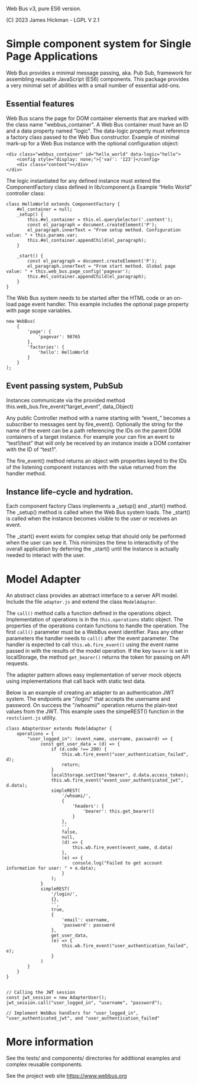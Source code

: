 Web Bus v3, pure ES6 version.

(C) 2023 James Hickman - LGPL V 2.1

# Simple component system for Single Page Applications

Web Bus provides a minimal message passing, aka. Pub Sub, framework for assembling reusable
JavaScript (ES6) components. This package provides a very minimal set of abilities with a small number of
essential add-ons.

## Essential features

Web Bus scans the page for DOM container elements that are marked with the class name "webbus_container".
A Web Bus container must have an ID and a data property named "logic". The data-logic property must reference a factory class passed to the Web Bus constructor.
Example of minimal mark-up for a Web Bus instance with the optional configuration object:

```
<div class="webbus_container" id="hello_world" data-logic="hello">
    <config style="display: none;">{'var': '123'}</config>
    <div class="content"></div>
</div>
```

The logic instantiated for any defined instance must extend the ComponentFactory class defined in lib/component.js
Example “Hello World” controller class:
```
class HelloWorld extends ComponentFactory {
    #el_container = null;
    _setup() {
        this.#el_container = this.el.querySelector('.content');
        const el_paragraph = document.createElement('P');
        el_paragraph.innerText = "From setup method. Configuration value: " + this.params.var;
        this.#el_container.appendChild(el_paragraph);
    }

    _start() {
        const el_paragraph = document.createElement('P');
        el_paragraph.innerText = "From start method. Global page value: " + this.web_bus.page_config('pagevar');
        this.#el_container.appendChild(el_paragraph);
    }
}
```
The Web Bus system needs to be started after the HTML code or an on-load page event handler. This example includes the optional page property with page scope variables.
```
new WebBus(
    {
        'page': {
            'pagevar': 98765
        },
        'factories': {
            'hello': HelloWorld
        }
    }
);
```

## Event passing system, PubSub

Instances communicate via the provided method this.web_bus.fire_event(“target_event”, data_Object)

Any public Controller method with a name starting with “event_” becomes a subscriber to messages sent by fire_event(). Optionally the string for the name of the event can be a path referencing the IDs on the parent DOM containers of a target instance. For example your can fire an event to “test1/test” that will only be received by an instance inside a DOM container with the ID of “test1”.

The fire_event() method returns an object with properties keyed to the IDs of the listening component instances with the value returned from the handler method.

## Instance life-cycle and hydration.

Each component factory Class implements a _setup() and _start() method. The _setup() method is called when the Web Bus system loads. The _start() is called when the instance becomes visible to the user or receives an event.

The _start() event exists for complex setup that should only be performed when the user can see it. This minimizes the time to interactivity of the overall application by deferring the _start() until the instance is actually needed to interact with the user.

# Model Adapter

An abstract class provides an abstract interface to a server API model. Include the file `adapter.js` and extend the class `ModelAdapter`.

The `call()` method calls a function defined in the operations object. Implementation of operations is in the `this.operations` static object. The properties of the operations contain functions to handle the operation. The first `call()` parameter must be a WebBus event identifier. Pass any other parameters the handler needs to `call()` after the event parameter. The handler is expected to call `this.wb.fire_event()` using the event name passed in with the results of the model operation. If the key `bearer` is set in localStorage, the method `get_bearer()` returns the token for passing on API requests.

The adapter pattern allows easy implementation of server mock objects using implementations that call back with static test data.

Below is an example of creating an adapter to an authentication JWT system. The endpoints are "/login/" that accepts the username and password. On success the "/whoami/" operation returns the plain-text values from the JWT. This example uses the simpeREST() function in the `restclient.js` utility.

```
class AdapterUser extends ModelAdapter {
    operations = {
        "user_logged_in": (event_name, username, password) => {
             const get_user_data = (d) => {
                 if (d.code !== 200) {
                     this.wb.fire_event("user_authentication_failed", d);
                     return;
                 }
                 localStorage.setItem("bearer", d.data.access_token);
                 this.wb.fire_event("event_user_authenticated_jwt", d.data);
                 simpleREST(
                     '/whoami/',
                     {
                         'headers': {
                             'bearer': this.get_bearer()
                         }
                     },
                     '',
                     false,
                     null,
                     (d) => {
                         this.wb.fire_event(event_name, d.data)
                     },
                     (e) => {
                         console.log("Failed to get account information for user: " + e.data);
                     }
                 );
             }
             simpleREST(
                 '/login/',
                 {},
                 '',
                 true,
                 {
                     'email': username,
                     'password': password
                 },
                 get_user_data,
                 (e) => {
                     this.wb.fire_event("user_authentication_failed", e);
                 }
             )
        }
    }
}


// Calling the JWT session
const jwt_session = new AdapterUser();
jwt_session.call("user_logged_in", "username", "password");

// Implement WebBus handlers for "user_logged_in", "user_authenticated_jwt", and "user_authentication_failed"
```

# More information

See the tests/ and components/ directories for additional examples and complex reusable components.

See the project web site https://www.webbus.org

